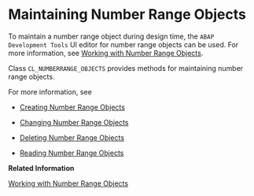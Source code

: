 <!-- loiobb50d4cb39b74801acdd440c91131034 -->

# Maintaining Number Range Objects

To maintain a number range object during design time, the `ABAP Development Tools` UI editor for number range objects can be used. For more information, see [Working with Number Range Objects](https://help.sap.com/docs/BTP/5371047f1273405bb46725a417f95433/28e0a0177ed3452babc1047b3e41f9cb.html?version=Cloud).

Class `CL_NUMBERRANGE_OBJECTS` provides methods for maintaining number range objects.

For more information, see

-   [Creating Number Range Objects](creating-number-range-objects-d72f78f.md)

-   [Changing Number Range Objects](changing-number-range-objects-2f61648.md)

-   [Deleting Number Range Objects](deleting-number-range-objects-5213a1d.md)

-   [Reading Number Range Objects](reading-number-range-objects-aeb774b.md)


**Related Information**  


[Working with Number Range Objects](https://help.sap.com/docs/SAP_S4HANA_CLOUD/25cf71e63940453397a32dc2b7676947/28e0a0177ed3452babc1047b3e41f9cb.html)

